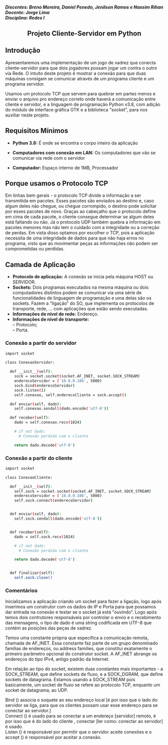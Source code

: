 <html>
<body>
  
<h5>
  Discentes: Breno Moreira, Daniel Penedo, Jenilson Ramos e Nassim Rihan <br>
  Docente: Jorge Lima <br>
  Disciplina: Redes I <br>
</h5>
<h2 align="center"> Projeto Cliente-Servidor em Python </h2>
  
## Introdução
<p>Apresentaremos uma implementação de um jogo de xadrez que conecta cliente-servidor para que dois jogadores possam jogar um contra o outro via Rede. O intuito deste projeto é mostrar a conexão para que duas máquinas consigam se comunicar através de um programa cliente e um programa servidor.
</p>
  
<p>Usamos um protocolo TCP que servem para quebrar em partes menos e enviar o arquivo pro endereço correto onde haverá a comunicação entre cliente e servidor, e a linguagem de programação Python v3.8, com adição do módulo de interface gráfica GTK e a biblioteca "socket", para nos auxiliar neste projeto. 
</p>  

## Requisitos Mínimos
- **Python 3.8:** É onde se encontra o corpo inteiro da aplicação

- **Computadores com conexão em LAN:** Os computadores que vão se comunicar via rede com o servidor
  
- **Computador:** Espaço interno de 1MB, Processador   

## Porque usamos o Protocolo TCP 

<p>Em linhas bem gerais - o protocolo TCP divide a informação a ser transmitida em pacotes. Esses pacotes são enviados ao destino e, caso algum deles não chegue, ou chegue corrompido, o destino pode solicitar por esses pacotes de novo. Graças ao cabeçalho que o protocolo define em cima de cada pacote, o cliente consegue determinar se algum deles está faltando ou não. Já o protocolo UDP também quebra a informação em pacotes menores mas não tem o cuidado com a integridade ou a correção de perdas. Em vista disso optamos por escolher o TCP, pois a aplicação necessita de uma integridade de dados para que não haja erros no programa, visto que ao movimentar peças as informações não podem ser comprometidas ou perdidas.
</p>
  
## Camada de Aplicação 

 - **Protocolo de aplicação:** A conexão se inicia pela máquina HOST ou SERVIDOR. 
 - **Sockets:** Dois programas executados na mesma máquina ou dois computadores distintos podem se comunicar via uma série de funcionalidades de linguagem de programação e uma delas são os sockets.  Fazem a “ligação” do SO, que implementa os protocolos de transporte, rede, ... com aplicações que estão sendo executadas.
- **Informações de nível de rede:** Endereço.
- **Informações de nível de transporte:**
      <br>– Protocolo;
      <br>– Porta.
  
### Conexão a partir do servidor

```sh
import socket

class ConexaoServidor:

  def __init__(self):
    sock = socket.socket(socket.AF_INET, socket.SOCK_STREAM)
    enderecoServidor = ('10.0.0.106', 5000)
    sock.bind(enderecoServidor)
    sock.listen(1)
    self.conexao, self.enderecoCliente = sock.accept()

  def enviar(self, dado):
    self.conexao.sendall(dado.encode('utf-8'))

  def receber(self):
    dado = self.conexao.recv(1024)

    # if not dado:
      # Conexão perdida com o cliente

    return dado.decode('utf-8')
```

### Conexão a partir do cliente

```sh
import socket

class ConexaoCliente:

  def __init__(self):
    self.sock = socket.socket(socket.AF_INET, socket.SOCK_STREAM)
    enderecoServidor = ('10.0.0.106', 5000)
    self.sock.connect(enderecoServidor)


  def enviar(self, dado):
    self.sock.sendall(dado.encode('utf-8'))


  def receber(self):
    dado = self.sock.recv(1024)

    # if not dado:
      # Conexão perdida com o cliente

    return dado.decode('utf-8')


  def finalizar(self):
    self.sock.close()
```
<h3> Comentários </h3> 
<p>Inicializamos a aplicação criando um socket para fazer a ligação, logo após inserimos um construtor com os dados de IP e Porta para que possamos dar entrada na conexão e testar se o socket já está "ouvindo". Logo após temos dois contrutores responsáveis por controlar o envio e o recebimento das mensagens, o tipo de dado é uma string codificada em UTF-8 que contém as posições das peças de xadrez.</p> 
<p> Temos uma constante própria que especifica a comunicação remota, chamada de AF_INET. Essa constante faz parte de um grupo denominado famílias de endereços, ou address families, que constitui exatamente o primeiro parâmetro opcional do construtor socket. A AF_INET abrange os endereços do tipo IPv4, antigo padrão da Internet.</p>
<p> Em relação ao tipo do socket, existem duas constantes mais importantes - a SOCK_STREAM, que define sockets de fluxo, e a SOCK_DGRAM, que define sockets de datagrama. Estamos usando a SOCK_STREAM pois basicamente, um socket de fluxo se refere ao protocolo TCP, enquanto um socket de datagrama, ao UDP.</p>
<p> Bind () associa o soquete ao seu endereço local [é por isso que o lado do servidor se liga, para que os clientes possam usar esse endereço para se conectar ao servidor.] 
<br>Connect () é usado para se conectar a um endereço [servidor] remoto, é por isso que é do lado do cliente , conectar [ler como: conectar ao servidor] é usado.
<br>Listen () é responsável por permitir que o servidor aceite conexões e o accept () é responsável por aceitar a conexão.</p>
    
</body>
</html>
